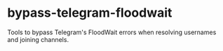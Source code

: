 # bypass-telegram-floodwait
Tools to bypass Telegram's FloodWait errors when resolving usernames and joining channels.
